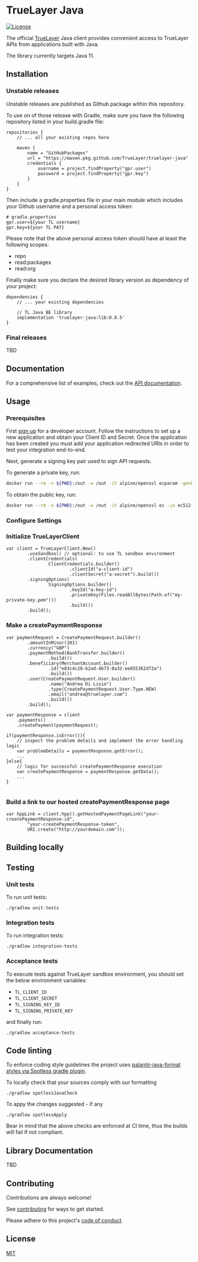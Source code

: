# TrueLayer Java

[![License](https://img.shields.io/:license-mit-blue.svg)](https://truelayer.mit-license.org/)


The official [TrueLayer](https://truelayer.com) Java client provides convenient access to TrueLayer APIs from applications built with Java. 

The library currently targets Java 11.

## Installation


### Unstable releases

Unstable releases are published as Github package within this repository. 

To use on of those release with Gradle, make sure you have the following repository listed in your build.gradle file: 
```
repositories {
    // ... all your existing repos here

    maven {
        name = "GitHubPackages"
        url = "https://maven.pkg.github.com/TrueLayer/truelayer-java"
        credentials {
            username = project.findProperty("gpr.user")
            password = project.findProperty("gpr.key")
        }
    }
}
```

Then include a gradle.properties file in your main module which includes your Github username and a personal access token:
 
```
# gradle.properties
gpr.user=${your TL username}
gpr.key=${your TL PAT}
```

Please note that the above personal access token should have at least the following scopes: 
- repo
- read:packages
- read:org

Finally make sure you declare the desired library version as dependency of your project: 

```
dependencies {
    // ... your existing dependencies

    // TL Java BE library
    implementation 'truelayer-java:lib:0.0.5'
}
```
### Final releases

TBD

## Documentation

For a comprehensive list of examples, check out the [API documentation](https://docs.truelayer.com).

## Usage

### Prerequisites

First [sign up](https://console.truelayer.com/) for a developer account. Follow the instructions to set up a new application and obtain your Client ID and Secret. Once the application has been created you must add your application redirected URIs in order to test your integration end-to-end. 

Next, generate a signing key pair used to sign API requests.

To generate a private key, run:

```sh
docker run --rm -v ${PWD}:/out -w /out -it alpine/openssl ecparam -genkey -name secp521r1 -noout -out ec512-private-key.pem
```

To obtain the public key, run:

```sh
docker run --rm -v ${PWD}:/out -w /out -it alpine/openssl ec -in ec512-private-key.pem -pubout -out ec512-public-key.pem
```


### Configure Settings


### Initialize TrueLayerClient
```
var client = TrueLayerClient.New()
        .useSandbox() // optional: to use TL sandbox environment
        .clientCredentials(
                ClientCredentials.builder()
                        .clientId("a-client-id")
                        .clientSecret("a-secret").build())
        .signingOptions(
                SigningOptions.builder()
                        .keyId("a-key-id")
                        .privateKey(Files.readAllBytes(Path.of("my-private-key.pem")))
                        .build())
        .build();
```

### Make a createPaymentResponse
```
var paymentRequest = CreatePaymentRequest.builder()
        .amountInMinor(101)
        .currency("GBP")
        .paymentMethod(BankTransfer.builder()
                .build())
        .beneficiary(MerchantAccount.builder()
                .id("e83c4c20-b2ad-4b73-8a32-ee855362d72a")
                .build())
        .user(CreatePaymentRequest.User.builder()
                .name("Andrea Di Lisio")
                .type(CreatePaymentRequest.User.Type.NEW)
                .email("andrea@truelayer.com")
                .build())
        .build();        

var paymentResponse = client
    .payments()
    .createPayment(paymentRequest);
    
if(paymentResponse.isError()){
    // inspect the problem details and implement the error handling logic
    var problemDetails = paymentResponse.getError();   
    ...
}else{
    // logic for successful createPaymentResponse execution
    var createPaymentResponse = paymentResponse.getData();
    ...
}    
    
```

### Build a link to our hosted createPaymentResponse page
```
var hppLink = client.hpp().getHostedPaymentPageLink("your-createPaymentResponse-id",
        "your-createPaymentResponse-token",
        URI.create("http://yourdomain.com"));
```

## Building locally

## Testing
### Unit tests

To run unit tests: 
```
./gradlew unit-tests
```

### Integration tests

To run integration tests:
```
./gradlew integration-tests
```

### Acceptance tests

To execute tests against TrueLayer sandbox environment, you should set the below environment variables:
- `TL_CLIENT_ID`
- `TL_CLIENT_SECRET`
- `TL_SIGNING_KEY_ID`
- `TL_SIGNING_PRIVATE_KEY`

and finally run:
```
./gradlew acceptance-tests
```
## Code linting
To enforce coding style guidelines the project uses [palantir-java-format styles via Spotless gradle plugin](https://github.com/diffplug/spotless/tree/main/plugin-gradle#palantir-java-format).


To locally check that your sources comply with our formatting
```
./gradlew spotlessJavaCheck
```

To appy the changes suggested - if any
```
./gradlew spotlessApply
```

Bear in mind that the above checks are enforced at CI time, thus 
the builds will fail if not compliant.

## Library Documentation
TBD

## Contributing

Contributions are always welcome!

See [contributing](contributing.md) for ways to get started.

Please adhere to this project's [code of conduct](CODE_OF_CONDUCT.md).

  
## License

[MIT](LICENSE)

